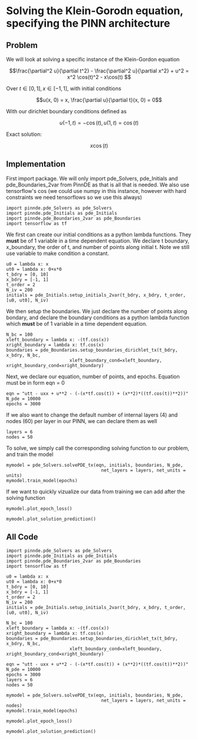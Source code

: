 # Solving the Klein-Gorodn equation, specifying the PINN architecture

## Problem
We will look at solving a specific instance of the Klein-Gordon equation

$$\frac{\partial^2 u}{\partial t^2} - \frac{\partial^2 u}{\partial x^2} + u^2 = x^2 \cos(t)^2 - x\cos(t) $$

Over $t\in[0,1], x\in[-1,1]$, with initial conditions

$$u(x, 0) = x, \frac{\partial u}{\partial t}(x, 0) = 0$$


With our dirichlet boundary conditions defined as

$$u(-1, t) = -\cos(t) , u(1, t) = \cos(t)$$

Exact solution: 

$$x\cos(t)$$

## Implementation

First import package. We will only import pde_Solvers, pde_Initials and pde_Boundaries_2var from PinnDE as that is all that is needed. We also use tensorflow's cos (we could use numpy in this instance, however with hard constraints we need tensorflows so we use this always)

    import pinnde.pde_Solvers as pde_Solvers
    import pinnde.pde_Initials as pde_Initials
    import pinnde.pde_Boundaries_2var as pde_Boundaries
    import tensorflow as tf

We first can create our initial conditions as a python lambda functions. They **must** be of 1 variable in a time dependent equation.
We declare t boundary, x_boundary, the order of t, and number of points along initial t. Note we still use variable to make condition a constant.

    u0 = lambda x: x
    ut0 = lambda x: 0+x*0
    t_bdry = [0, 10]
    x_bdry = [-1, 1]
    t_order = 2
    N_iv = 200
    initials = pde_Initials.setup_initials_2var(t_bdry, x_bdry, t_order, [u0, ut0], N_iv)

We then setup the boundaries. We just declare the number of points along bondary, and declare the 
boundary conditions as a python lambda function which **must** be of 1 variable in a time dependent equation.

    N_bc = 100
    xleft_boundary = lambda x: -(tf.cos(x))
    xright_boundary = lambda x: tf.cos(x)
    boundaries = pde_Boundaries.setup_boundaries_dirichlet_tx(t_bdry, x_bdry, N_bc, 
                            xleft_boundary_cond=xleft_boundary, xright_boundary_cond=xright_boundary)

Next, we declare our equation, number of points, and epochs. 
Equation must be in form eqn = 0

    eqn = "utt - uxx + u**2 - (-(x*tf.cos(t)) + (x**2)*((tf.cos(t))**2))"
    N_pde = 10000
    epochs = 3000

If we also want to change the default number of internal layers (4) and nodes (60) per layer in our PINN, we can declare them as well

    layers = 6
    nodes = 50

To solve, we simply call the corresponding solving function to our problem, and train the model

    mymodel = pde_Solvers.solvePDE_tx(eqn, initials, boundaries, N_pde, 
                                        net_layers = layers, net_units = units)
    mymodel.train_model(epochs)

If we want to quickly vizualize our data from training we can add after the solving function

    mymodel.plot_epoch_loss()

    mymodel.plot_solution_prediction()

## All Code

    import pinnde.pde_Solvers as pde_Solvers
    import pinnde.pde_Initials as pde_Initials
    import pinnde.pde_Boundaries_2var as pde_Boundaries
    import tensorflow as tf

    u0 = lambda x: x
    ut0 = lambda x: 0+x*0
    t_bdry = [0, 10]
    x_bdry = [-1, 1]
    t_order = 2
    N_iv = 200
    initials = pde_Initials.setup_initials_2var(t_bdry, x_bdry, t_order, [u0, ut0], N_iv)

    N_bc = 100
    xleft_boundary = lambda x: -(tf.cos(x))
    xright_boundary = lambda x: tf.cos(x)
    boundaries = pde_Boundaries.setup_boundaries_dirichlet_tx(t_bdry, x_bdry, N_bc, 
                            xleft_boundary_cond=xleft_boundary, xright_boundary_cond=xright_boundary)

    eqn = "utt - uxx + u**2 - (-(x*tf.cos(t)) + (x**2)*((tf.cos(t))**2))"
    N_pde = 10000
    epochs = 3000
    layers = 6
    nodes = 50

    mymodel = pde_Solvers.solvePDE_tx(eqn, initials, boundaries, N_pde, 
                                        net_layers = layers, net_units = nodes)
    mymodel.train_model(epochs)

    mymodel.plot_epoch_loss()

    mymodel.plot_solution_prediction()